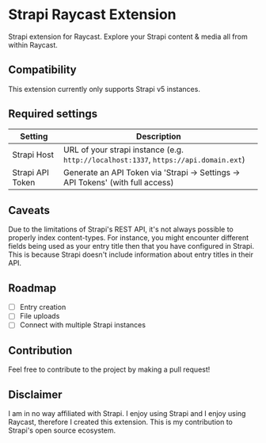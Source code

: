 # Strapi Raycast Extension

Strapi extension for Raycast. Explore your Strapi content & media all from within Raycast.

## Compatibility
This extension currently only supports Strapi v5 instances.

## Required settings
|Setting|Description|
|-------|-----------|
|Strapi Host|URL of your strapi instance (e.g. `http://localhost:1337`, `https://api.domain.ext`)|
|Strapi API Token|Generate an API Token via 'Strapi -> Settings -> API Tokens' (with full access)|

## Caveats
Due to the limitations of Strapi's REST API, it's not always possible to properly index content-types. For instance, you might encounter different fields being used as your entry title then that you have configured in Strapi. This is because Strapi doesn't include information about entry titles in their API.

## Roadmap
- [ ] Entry creation
- [ ] File uploads
- [ ] Connect with multiple Strapi instances

## Contribution
Feel free to contribute to the project by making a pull request!

## Disclaimer
I am in no way affiliated with Strapi. I enjoy using Strapi and I enjoy using Raycast, therefore I created this extension. This is my contribution to Strapi's open source ecosystem.
